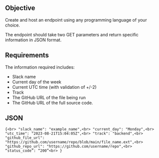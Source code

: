 ## Objective 

Create and host an endpoint using any programming language of your choice. 

The endpoint should take two GET parameters and return specific information in JSON format.

## Requirements

The information required includes: 
- Slack name
- Current day of the week
- Current UTC time (with validation of +/-2)
- Track
- The GitHub URL of the file being run
- The GitHub URL of the full source code.

## JSON
`{<br>
  "slack_name": "example_name",<br>
  "current_day": "Monday",<br>
  "utc_time": "2023-08-21T15:04:05Z",<br>
  "track": "backend",<br>
  "github_file_url": "https://github.com/username/repo/blob/main/file_name.ext",<br>
  "github_repo_url": "https://github.com/username/repo",<br>
  “status_code”: “200”<br>
}`
